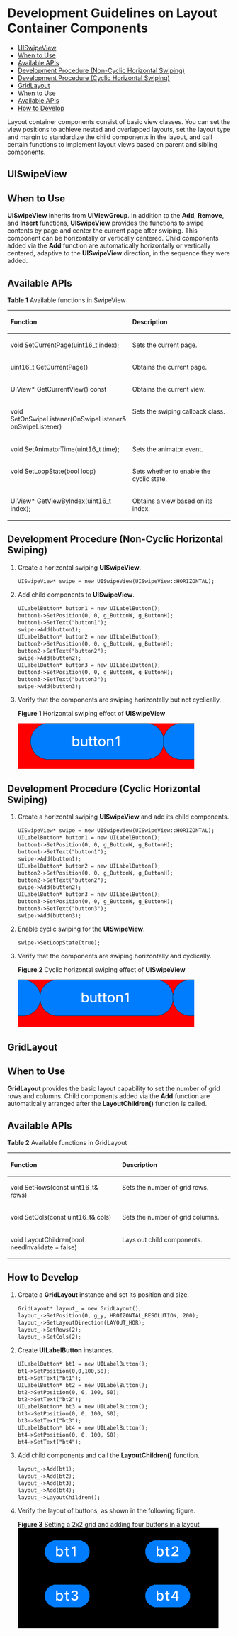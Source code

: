 # Development Guidelines on Layout Container Components<a name="EN-US_TOPIC_0000001052661991"></a>

-   [UISwipeView](#section13631719181717)
-   [When to Use](#section11299120102617)
-   [Available APIs](#section767434119261)
-   [Development Procedure \(Non-Cyclic Horizontal Swiping\)](#section111911175287)
-   [Development Procedure \(Cyclic Horizontal Swiping\)](#section1976914915282)
-   [GridLayout](#section46819199173)
-   [When to Use](#section831618247294)
-   [Available APIs](#section597214622912)
-   [How to Develop](#section1418253410306)

Layout container components consist of basic view classes. You can set the view positions to achieve nested and overlapped layouts, set the layout type and margin to standardize the child components in the layout, and call certain functions to implement layout views based on parent and sibling components.

## UISwipeView<a name="section13631719181717"></a>

## When to Use<a name="section11299120102617"></a>

**UISwipeView**  inherits from  **UIViewGroup**. In addition to the  **Add**,  **Remove**, and  **Insert**  functions,  **UISwipeView**  provides the functions to swipe contents by page and center the current page after swiping. This component can be horizontally or vertically centered. Child components added via the  **Add**  function are automatically horizontally or vertically centered, adaptive to the  **UISwipeView**  direction, in the sequence they were added.

## Available APIs<a name="section767434119261"></a>

**Table  1** Available functions  in SwipeView

<a name="table143378205264"></a>
<table><thead align="left"><tr id="row8336122032615"><th class="cellrowborder" valign="top" width="50%" id="mcps1.2.3.1.1"><p id="p13361520162611"><a name="p13361520162611"></a><a name="p13361520162611"></a>Function</p>
</th>
<th class="cellrowborder" valign="top" width="50%" id="mcps1.2.3.1.2"><p id="p153361920112617"><a name="p153361920112617"></a><a name="p153361920112617"></a>Description</p>
</th>
</tr>
</thead>
<tbody><tr id="row9336720172616"><td class="cellrowborder" valign="top" width="50%" headers="mcps1.2.3.1.1 "><p id="p83365206267"><a name="p83365206267"></a><a name="p83365206267"></a>void SetCurrentPage(uint16_t index);</p>
</td>
<td class="cellrowborder" valign="top" width="50%" headers="mcps1.2.3.1.2 "><p id="p1833612017261"><a name="p1833612017261"></a><a name="p1833612017261"></a>Sets the current page.</p>
</td>
</tr>
<tr id="row15336172002613"><td class="cellrowborder" valign="top" width="50%" headers="mcps1.2.3.1.1 "><p id="p0336162072613"><a name="p0336162072613"></a><a name="p0336162072613"></a>uint16_t GetCurrentPage()</p>
</td>
<td class="cellrowborder" valign="top" width="50%" headers="mcps1.2.3.1.2 "><p id="p433615207262"><a name="p433615207262"></a><a name="p433615207262"></a>Obtains the current page.</p>
</td>
</tr>
<tr id="row9336920102614"><td class="cellrowborder" valign="top" width="50%" headers="mcps1.2.3.1.1 "><p id="p6336520102619"><a name="p6336520102619"></a><a name="p6336520102619"></a>UIView* GetCurrentView() const</p>
</td>
<td class="cellrowborder" valign="top" width="50%" headers="mcps1.2.3.1.2 "><p id="p16336112062612"><a name="p16336112062612"></a><a name="p16336112062612"></a>Obtains the current view.</p>
</td>
</tr>
<tr id="row03371820162616"><td class="cellrowborder" valign="top" width="50%" headers="mcps1.2.3.1.1 "><p id="p7336172082611"><a name="p7336172082611"></a><a name="p7336172082611"></a>void SetOnSwipeListener(OnSwipeListener&amp; onSwipeListener)</p>
</td>
<td class="cellrowborder" valign="top" width="50%" headers="mcps1.2.3.1.2 "><p id="p15336172012269"><a name="p15336172012269"></a><a name="p15336172012269"></a>Sets the swiping callback class.</p>
</td>
</tr>
<tr id="row23371520172613"><td class="cellrowborder" valign="top" width="50%" headers="mcps1.2.3.1.1 "><p id="p733792017267"><a name="p733792017267"></a><a name="p733792017267"></a>void SetAnimatorTime(uint16_t time);</p>
</td>
<td class="cellrowborder" valign="top" width="50%" headers="mcps1.2.3.1.2 "><p id="p16337112012613"><a name="p16337112012613"></a><a name="p16337112012613"></a>Sets the animator event.</p>
</td>
</tr>
<tr id="row12337152011269"><td class="cellrowborder" valign="top" width="50%" headers="mcps1.2.3.1.1 "><p id="p9337220152610"><a name="p9337220152610"></a><a name="p9337220152610"></a>void SetLoopState(bool loop)</p>
</td>
<td class="cellrowborder" valign="top" width="50%" headers="mcps1.2.3.1.2 "><p id="p12337172032612"><a name="p12337172032612"></a><a name="p12337172032612"></a>Sets whether to enable the cyclic state.</p>
</td>
</tr>
<tr id="row1033713201266"><td class="cellrowborder" valign="top" width="50%" headers="mcps1.2.3.1.1 "><p id="p1933792092610"><a name="p1933792092610"></a><a name="p1933792092610"></a>UIView* GetViewByIndex(uint16_t index);</p>
</td>
<td class="cellrowborder" valign="top" width="50%" headers="mcps1.2.3.1.2 "><p id="p033714208263"><a name="p033714208263"></a><a name="p033714208263"></a>Obtains a view based on its index.</p>
</td>
</tr>
</tbody>
</table>

##   Development Procedure \(Non-Cyclic Horizontal Swiping\)<a name="section111911175287"></a>

1.  Create a horizontal swiping  **UISwipeView**.

    ```
    UISwipeView* swipe = new UISwipeView(UISwipeView::HORIZONTAL);
    ```

2.  Add child components to  **UISwipeView**.

    ```
    UILabelButton* button1 = new UILabelButton();
    button1->SetPosition(0, 0, g_ButtonW, g_ButtonH);
    button1->SetText("button1");
    swipe->Add(button1);
    UILabelButton* button2 = new UILabelButton();
    button2->SetPosition(0, 0, g_ButtonW, g_ButtonH);
    button2->SetText("button2");
    swipe->Add(button2);
    UILabelButton* button3 = new UILabelButton();
    button3->SetPosition(0, 0, g_ButtonW, g_ButtonH);
    button3->SetText("button3");
    swipe->Add(button3);
    ```

3.  Verify that the components are swiping horizontally but not cyclically.

    **Figure  1**  Horizontal swiping effect of  **UISwipeView**<a name="fig933862020262"></a>  
    

    ![](figure/en-us_image_0000001053247975.gif)


##   Development Procedure \(Cyclic Horizontal Swiping\)<a name="section1976914915282"></a>

1.  Create a horizontal swiping  **UISwipeView**  and add its child components.

    ```
    UISwipeView* swipe = new UISwipeView(UISwipeView::HORIZONTAL);
    UILabelButton* button1 = new UILabelButton();
    button1->SetPosition(0, 0, g_ButtonW, g_ButtonH);
    button1->SetText("button1");
    swipe->Add(button1);
    UILabelButton* button2 = new UILabelButton();
    button2->SetPosition(0, 0, g_ButtonW, g_ButtonH);
    button2->SetText("button2");
    swipe->Add(button2);
    UILabelButton* button3 = new UILabelButton();
    button3->SetPosition(0, 0, g_ButtonW, g_ButtonH);
    button3->SetText("button3");
    swipe->Add(button3);
    ```

2.  Enable cyclic swiping for the  **UISwipeView**.

    ```
    swipe->SetLoopState(true);
    ```

3.  Verify that the components are swiping horizontally and cyclically.

    **Figure  2**  Cyclic horizontal swiping effect of  **UISwipeView**<a name="fig1533902042618"></a>  
    

    ![](figure/en-us_image_0000001053207924.gif)


## GridLayout<a name="section46819199173"></a>

## When to Use<a name="section831618247294"></a>

**GridLayout**  provides the basic layout capability to set the number of grid rows and columns. Child components added via the  **Add**  function are automatically arranged after the  **LayoutChildren\(\)**  function is called.

## Available APIs<a name="section597214622912"></a>

**Table  2** Available functions  in GridLayout

<a name="table109971146192913"></a>
<table><thead align="left"><tr id="row9997104632911"><th class="cellrowborder" valign="top" width="50%" id="mcps1.2.3.1.1"><p id="p119971146192917"><a name="p119971146192917"></a><a name="p119971146192917"></a>Function</p>
</th>
<th class="cellrowborder" valign="top" width="50%" id="mcps1.2.3.1.2"><p id="p7997204615291"><a name="p7997204615291"></a><a name="p7997204615291"></a>Description</p>
</th>
</tr>
</thead>
<tbody><tr id="row149976467292"><td class="cellrowborder" valign="top" width="50%" headers="mcps1.2.3.1.1 "><p id="p159971046102912"><a name="p159971046102912"></a><a name="p159971046102912"></a>void SetRows(const uint16_t&amp; rows)</p>
</td>
<td class="cellrowborder" valign="top" width="50%" headers="mcps1.2.3.1.2 "><p id="p14997846132913"><a name="p14997846132913"></a><a name="p14997846132913"></a>Sets the number of grid rows.</p>
</td>
</tr>
<tr id="row299774652915"><td class="cellrowborder" valign="top" width="50%" headers="mcps1.2.3.1.1 "><p id="p099744615296"><a name="p099744615296"></a><a name="p099744615296"></a>void SetCols(const uint16_t&amp; cols)</p>
</td>
<td class="cellrowborder" valign="top" width="50%" headers="mcps1.2.3.1.2 "><p id="p19971646142910"><a name="p19971646142910"></a><a name="p19971646142910"></a>Sets the number of grid columns.</p>
</td>
</tr>
<tr id="row1199724616291"><td class="cellrowborder" valign="top" width="50%" headers="mcps1.2.3.1.1 "><p id="p18997846202912"><a name="p18997846202912"></a><a name="p18997846202912"></a>void LayoutChildren(bool needInvalidate = false)</p>
</td>
<td class="cellrowborder" valign="top" width="50%" headers="mcps1.2.3.1.2 "><p id="p1997174618291"><a name="p1997174618291"></a><a name="p1997174618291"></a>Lays out child components.</p>
</td>
</tr>
</tbody>
</table>

## How to Develop<a name="section1418253410306"></a>

1.  Create a  **GridLayout**  instance and set its position and size.

    ```
    GridLayout* layout_ = new GridLayout();
    layout_->SetPosition(0, g_y, HROIZONTAL_RESOLUTION, 200);
    layout_->SetLayoutDirection(LAYOUT_HOR);
    layout_->SetRows(2);
    layout_->SetCols(2);
    ```

2.  Create  **UILabelButton**  instances.

    ```
    UILabelButton* bt1 = new UILabelButton();
    bt1->SetPosition(0,0,100,50);
    bt1->SetText("bt1");
    UILabelButton* bt2 = new UILabelButton();
    bt2->SetPosition(0, 0, 100, 50);
    bt2->SetText("bt2");
    UILabelButton* bt3 = new UILabelButton();
    bt3->SetPosition(0, 0, 100, 50);
    bt3->SetText("bt3");
    UILabelButton* bt4 = new UILabelButton();
    bt4->SetPosition(0, 0, 100, 50);
    bt4->SetText("bt4");
    ```

3.  Add child components and call the  **LayoutChildren\(\)**  function.

    ```
    layout_->Add(bt1);
    layout_->Add(bt2);
    layout_->Add(bt3);
    layout_->Add(bt4);
    layout_->LayoutChildren();
    ```

4.  Verify the layout of buttons, as shown in the following figure.

    **Figure  3**  Setting a 2x2 grid and adding four buttons in a layout<a name="fig898719135314"></a>  
    ![](figure/setting-a-2x2-grid-and-adding-four-buttons-in-a-layout.png "setting-a-2x2-grid-and-adding-four-buttons-in-a-layout")


